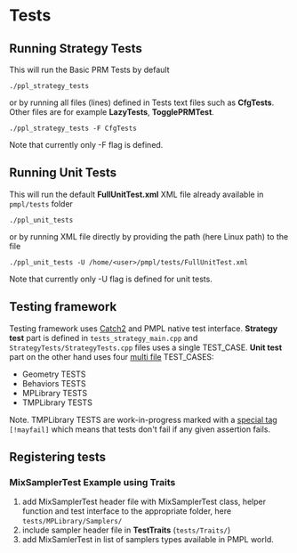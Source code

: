 # Tests

## Running Strategy Tests

This will run the Basic PRM Tests by default
```
./ppl_strategy_tests
```

or by running all files (lines) defined in Tests text files such as **CfgTests**. Other files are for example **LazyTests**, **TogglePRMTest**.
```
./ppl_strategy_tests -F CfgTests
```
Note that currently only -F flag is defined.

## Running Unit Tests

This will run the default **FullUnitTest.xml** XML file already available in `pmpl/tests` folder
```
./ppl_unit_tests
```

or by running XML file directly by providing the path (here Linux path) to the file
```
./ppl_unit_tests -U /home/<user>/pmpl/tests/FullUnitTest.xml
```
Note that currently only -U flag is defined for unit tests.

## Testing framework

Testing framework uses [Catch2](https://github.com/catchorg/Catch2) and PMPL native test interface. **Strategy test** part is defined in `tests_strategy_main.cpp` and `StrategyTests/StrategyTests.cpp` files uses a single TEST_CASE. **Unit test** part on the other hand uses four [multi file](https://github.com/catchorg/Catch2/blob/devel/examples/020-TestCase-1.cpp) TEST_CASES:
- Geometry TESTS
- Behaviors TESTS
- MPLibrary TESTS
- TMPLibrary TESTS

Note. TMPLibrary TESTS are work-in-progress marked with a [special tag](https://github.com/catchorg/Catch2/blob/devel/docs/test-cases-and-sections.md) `[!mayfail]` which means that tests don't fail if any given assertion fails.

## Registering tests

### MixSamplerTest Example using Traits

1. add MixSamplerTest header file with MixSamplerTest class, helper function and test interface to the appropriate folder, here `tests/MPLibrary/Samplers/`
2. include sampler header file in **TestTraits** (`tests/Traits/`)
3. add MixSamlerTest in list of samplers types available in PMPL world.
